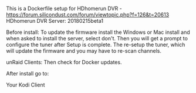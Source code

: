This is a Dockerfile setup for HDhomerun DVR - https://forum.silicondust.com/forum/viewtopic.php?f=126&t=20613
HDhomerun DVR Server: 20180215beta1


Before install:
To update the firmware install the Windows or Mac install and when asked to install the server, select don't.
Then you will get a prompt to configure the tuner after Setup is complete.
The re-setup the tuner, which will update the firmware and you may have to re-scan channels.

unRaid Clients:
Then check for Docker updates.


After install go to:

Your Kodi Client
